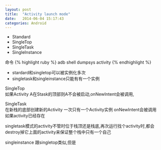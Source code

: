 ```yaml
---
layout: post
title:  "Activity launch mode"
date:   2014-06-04 15:17:43
categories: Android
---
```


* Standard
* SingleTop
* SingleTask
* SingleInstance   

命令
{% highlight ruby %}
adb shell dumpsys activity
{% endhighlight %}



* stardard和singletop可以被实例化多次
* singletask和singleinstance只能有有一个实例


SingleTop  
如果Activity A在Stask的顶部则A不会被启动,onNewIntent会被调用,

SingleTask   
在新栈的底部创建新的Activity
一次只有一个Activity实例
onNewIntent会被调用如果activity已经存在

singletask模式的activity不管时位于栈顶还是栈底,再次运行找个activity时,都会destroy掉它上面的activity来保证整个栈中只有一个自己

singleinstance
跟singletop类似,但是
